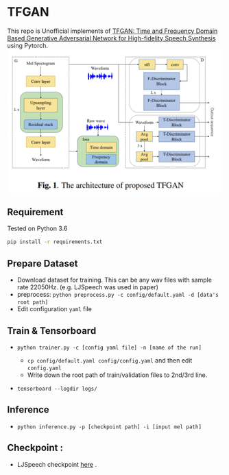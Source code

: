 # TFGAN

This repo is Unofficial implements of [TFGAN: Time and Frequency Domain Based Generative Adversarial Network for High-fidelity Speech Synthesis](https://arxiv.org/abs/2011.12206) using Pytorch.
![](./assets/model.PNG)

## Requirement
Tested on Python 3.6
```bash
pip install -r requirements.txt
```

## Prepare Dataset

- Download dataset for training. This can be any wav files with sample rate 22050Hz. (e.g. LJSpeech was used in paper)
- preprocess: `python preprocess.py -c config/default.yaml -d [data's root path]`
- Edit configuration `yaml` file

## Train & Tensorboard

- `python trainer.py -c [config yaml file] -n [name of the run]`
  - `cp config/default.yaml config/config.yaml` and then edit `config.yaml`
  - Write down the root path of train/validation files to 2nd/3rd line.
  
- `tensorboard --logdir logs/`

## Inference

- `python inference.py -p [checkpoint path] -i [input mel path]`

## Checkpoint :
- LJSpeech checkpoint [here](https://drive.google.com/drive/folders/1QWAKled8HKLDWbHTRcBMpW5HQ_svXY5j?usp=sharing) .

